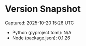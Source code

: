 # Version Snapshot

Captured: 2025-10-20 15:26 UTC

- Python (pyproject.toml): N/A
- Node (package.json):    0.1.26
